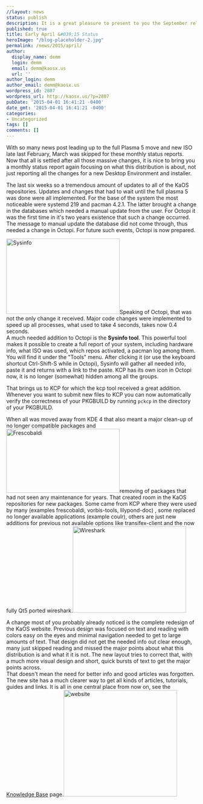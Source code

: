 ```yaml
---
//layout: news
status: publish
description: It is a great pleasure to present to you the September release of a new stable ISO.
published: true
title: Early April &#039;15 Status
heroImage: "/blog-placeholder-2.jpg"
permalink: /news/2015/april/
author:
  display_name: demm
  login: demm
  email: demm@kaosx.us
  url: ''
author_login: demm
author_email: demm@kaosx.us
wordpress_id: 2807
wordpress_url: http://kaosx.us/?p=2807
pubDate: '2015-04-01 16:41:21 -0400'
date_gmt: '2015-04-01 16:41:21 -0400'
categories:
- Uncategorized
tags: []
comments: []
---
```

<p>With so many news post leading up to the full Plasma 5 move and new ISO late last February, March was skipped for these monthly status reports.<br />
Now that all is settled after all those massive changes, it is nice to bring you a monthly status report again focusing on what this distribution is about, not just reporting all the changes for a new Desktop Environment and installer.</p>
<p>The last six weeks so a tremendous amount of updates to all of the KaOS repositories.  Updates and changes that had to wait until the full plasma 5 was done were all implemented.  For the base of the system the most noticeable were systemd 219 and pacman 4.2.1.  The latter brought a change in the databases which needed a manual update from the user.  For Octopi it was the first time in it's two years existence that such a change occurred.  The message to manual update the database did not come through, thus needed a change in Octopi.  For future such events, Octopi is now prepared.</p>
<p><a href="http://kaosx.us/wp-content/uploads/2015/04/snapshot60.png"><img src="http://kaosx.us/wp-content/uploads/2015/04/snapshot60-300x199.png" alt="Sysinfo" width="300" height="199" class="alignleft size-medium wp-image-2808" /></a>Speaking of Octopi, that was not the only change it received.  Major code changes were implemented to speed up all processes, what used to take 4 seconds, takes now 0.4 seconds.<br />
A much needed addition to Octopi is the <strong>Sysinfo tool</strong>.  This powerful tool makes it possible to create a full report of your system, including hardware info, what ISO was used, which repos activated, a pacman log among them.  You will find it under the "Tools" menu.  After clicking it (or use the keyboard shortcut Ctrl-Shift-S while in Octopi), Sysinfo will gather all needed info, paste it and returns with a link to the paste.  KCP has its own icon in Octopi now, it is no longer (somewhat) hidden among all the groups.</p>
<p>That brings us to KCP for which the kcp tool received a great addition.  Whenever you want to submit new files to KCP you can now automatically verify the correctness of your PKGBUILD by running <code>pckcp</code> in the directory of your PKGBUILD.</p>
<p>When all was moved away from KDE 4 that also meant a major clean-up of no longer compatible packages and <a href="http://kaosx.us/wp-content/uploads/2015/04/snapshot49.png"><img src="http://kaosx.us/wp-content/uploads/2015/04/snapshot49-300x169.png" alt="Frescobaldi" width="300" height="169" class="alignright size-medium wp-image-2811" /></a>removing of packages that had not seen any maintenance for years.  That created room in the KaOS repositories for new packages.  Some came from KCP where they were used by many (examples frescobaldi, vorbis-tools, lilypond-doc) , some replaced no longer available applications (example coulr), others are just new additions for previous not available options like transifex-client and the now fully Qt5 ported wireshark.<a href="http://kaosx.us/wp-content/uploads/2015/04/snapshot67.png"><img src="http://kaosx.us/wp-content/uploads/2015/04/snapshot67-300x228.png" alt="Wireshark" width="300" height="228" class="alignleft size-medium wp-image-2812" /></a></p>
<p>A change most of you probably already noticed is the complete redesign of the KaOS website.  Previous design was focused on text and reading with colors easy on the eyes and minimal navigation needed to get to large amounts of text.  That design did not get the needed info out clear enough, many just skipped reading and missed the major points about what this distribution is and what it it is not.  The new layout tries to correct that, with a much more visual design and short, quick bursts of text to get the major points across.<br />
That doesn't mean the need for better info and good articles was forgotten.  The new site has a much clearer way to get all kinds of articles, tutorials, guides and links.  It is all in one central place from now on, see the <a href="http://kaosx.us/knowledge-base/" title="Knowledge Base">Knowledge Base</a> page.<a href="http://kaosx.us/wp-content/uploads/2015/04/snapshot66.png"><img src="http://kaosx.us/wp-content/uploads/2015/04/snapshot66-300x281.png" alt="website" width="300" height="281" class="alignright size-medium wp-image-2815" /></a></p>
